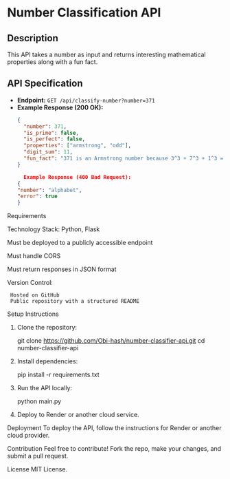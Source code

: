 # Number Classification API

## Description  
This API takes a number as input and returns interesting mathematical properties along with a fun fact.  

## API Specification  
- **Endpoint:** `GET /api/classify-number?number=371`
- **Example Response (200 OK):**  
  ```json
  {
    "number": 371,
    "is_prime": false,
    "is_perfect": false,
    "properties": ["armstrong", "odd"],
    "digit_sum": 11,
    "fun_fact": "371 is an Armstrong number because 3^3 + 7^3 + 1^3 = 371"
  }

    Example Response (400 Bad Request):
  {
  "number": "alphabet",
  "error": true
  }

Requirements

  Technology Stack: Python, Flask

  Must be deployed to a publicly accessible endpoint

  Must handle CORS

  Must return responses in JSON format

  Version Control:
  
     Hosted on GitHub
     Public repository with a structured README

Setup Instructions

  1. Clone the repository:

       git clone https://github.com/Obi-hash/number-classifier-api.git
       cd number-classifier-api

  2. Install dependencies:

       pip install -r requirements.txt

  3. Run the API locally:

       python main.py

  4. Deploy to Render or another cloud service.

  Deployment
     To deploy the API, follow the instructions for Render or another cloud provider.

  Contribution
     Feel free to contribute! Fork the repo, make your changes, and submit a pull request.

  License
     MIT License.
  


